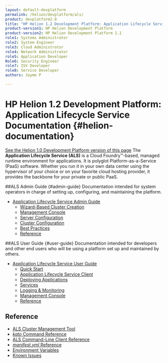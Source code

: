 ```yaml
---
layout: default-devplatform
permalink: /helion/devplatform/als/
product: devplatform2.0
title: "HP Helion 1.2 Development Platform: Application Lifecycle Service Documentation "
product-version1: HP Helion Development Platform
product-version2: HP Helion Development Platform 1.1
role1: Systems Administrator 
role2: System Engineer
role3: Cloud Administrator
role4: Network Administrator
role5: Application Developer
Role6: Security Engineer
role7: ISV Developer
role8: Service Developer
authors: Jayme P

---
```

<!--UNDER REVISION-->

# HP Helion 1.2 Development Platform: Application Lifecycle Service Documentation {#helion-documentation}
[See the Helion 1.0 Development Platform version of this page](/als/v1/)
 The **Application Lifecycle Service (ALS)** is a Cloud Foundry&#8482;-based, managed runtime environment for applications. It is polyglot
Platform-as-a-Service (PaaS) software. Whether you run it in your own data
center using the hypervisor of your choice or on your favorite cloud
hosting provider, it provides the backbone for your private or public PaaS.

##ALS Admin Guide {#admin-guide}
Documentation intended for system operators in charge of setting up, configuring, and maintaining the platform.

-   [Application Lifecycle Service Admin Guide](/helion/devplatform/als/admin/)
    -   [Wizard-Based Cluster Creation](/helion/devplatform/als/admin/#wizard-based-cluster-creation)
    -   [Management Console](/helion/devplatform/als/admin/#management-console)
    -   [Server Configuration](/helion/devplatform/als/admin/#server-configuration)
    -   [Cluster Configuration](/helion/devplatform/als/admin/#cluster-configuration)
    -   [Best Practices](/helion/devplatform/als/admin/#best-practices)
    -   [Reference](/helion/devplatform/als/admin/#reference)

##ALS User Guide {#user-guide}
Documentation intended for developers and other end users who will be using a platform set up and maintained by others.

-   [Application Lifecycle Service User Guide](/helion/devplatform/als/user/)
    -   [Quick Start](/helion/devplatform/als/user/#quick-start)
    -   [Application Lifecycle Service Client](/helion/devplatform/als/user/#helion-client)
    -   [Deploying Applications](/helion/devplatform/als/user/#deploying-applications)
    -   [Services](/helion/devplatform/als/user/#services)
    -   [Logging & Monitoring](/helion/devplatform/als/user/#logging-monitoring)
    -   [Management Console](/helion/devplatform/als/user/#management-console)
    -   [Reference](/helion/devplatform/als/user/#reference)

## Reference

- [ALS Cluster Management Tool](/helion/devplatform/als/client/reference/)
- [*kato* Command Reference](/helion/devplatform/als/admin/reference/kato-ref/)
- [ALS Command-Line Client Reference](/helion/devplatform/als/user/reference/client-ref/)
- [*manifest.yml* Reference](/helion/devplatform/als/user/deploy/manifestyml/)
- [Environment Variables](/helion/devplatform/als/user/reference/environment/)
- [Known Issues](/helion/devplatform/als/admin/reference/known-issues/)
